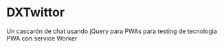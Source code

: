 # DXTwittor

Un cascarón de chat usando jQuery para PWAs para testing de tecnologia PWA con service Worker
